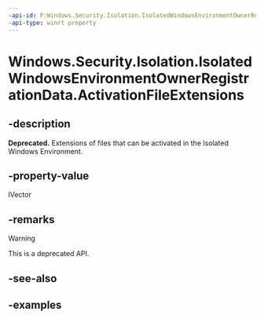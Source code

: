 ```yaml
---
-api-id: P:Windows.Security.Isolation.IsolatedWindowsEnvironmentOwnerRegistrationData.ActivationFileExtensions
-api-type: winrt property
---
```


<!-- Property syntax.
public IVector<string> ActivationFileExtensions { get; }
-->

# Windows.Security.Isolation.IsolatedWindowsEnvironmentOwnerRegistrationData.ActivationFileExtensions

## -description

**Deprecated.** Extensions of files that can be activated in the Isolated Windows Environment.

## -property-value

IVector

## -remarks

> [!WARNING]
> This is a deprecated API.

## -see-also

## -examples

